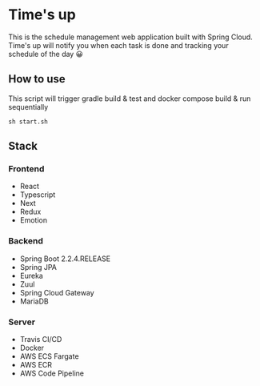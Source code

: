# Time's up

This is the schedule management web application built with Spring Cloud. Time's up will notify you when each task is done and tracking your schedule of the day 😀

## How to use
This script will trigger gradle build & test and docker compose build & run sequentially  
```
sh start.sh
```

## Stack
### Frontend
- React
- Typescript
- Next
- Redux
- Emotion

### Backend
- Spring Boot 2.2.4.RELEASE
- Spring JPA 
- Eureka
- Zuul
- Spring Cloud Gateway
- MariaDB

### Server
- Travis CI/CD
- Docker
- AWS ECS Fargate
- AWS ECR
- AWS Code Pipeline








